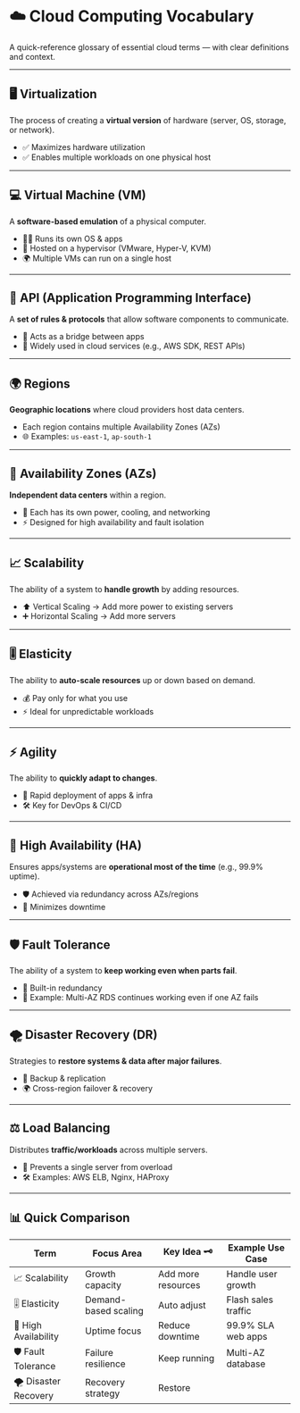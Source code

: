 # ☁️ Cloud Computing Vocabulary

A quick-reference glossary of essential cloud terms — with clear definitions and context.

---

## 🖥️ Virtualization
The process of creating a **virtual version** of hardware (server, OS, storage, or network).

- ✅ Maximizes hardware utilization  
- ✅ Enables multiple workloads on one physical host

---

## 💻 Virtual Machine (VM)
A **software-based emulation** of a physical computer.

- 🧑‍💻 Runs its own OS & apps  
- 🔄 Hosted on a hypervisor (VMware, Hyper-V, KVM)  
- 🌍 Multiple VMs can run on a single host

---

## 🔌 API (Application Programming Interface)
A **set of rules & protocols** that allow software components to communicate.

- 🔄 Acts as a bridge between apps  
- 📡 Widely used in cloud services (e.g., AWS SDK, REST APIs)

---

## 🌍 Regions
**Geographic locations** where cloud providers host data centers.

- Each region contains multiple Availability Zones (AZs)  
- 🌐 Examples: `us-east-1`, `ap-south-1`

---

## 🏢 Availability Zones (AZs)
**Independent data centers** within a region.

- 🔄 Each has its own power, cooling, and networking  
- ⚡ Designed for high availability and fault isolation

---

## 📈 Scalability
The ability of a system to **handle growth** by adding resources.

- ⬆️ Vertical Scaling → Add more power to existing servers  
- ➕ Horizontal Scaling → Add more servers

---

## 🎚️ Elasticity
The ability to **auto-scale resources** up or down based on demand.

- 💰 Pay only for what you use  
- ⚡ Ideal for unpredictable workloads

---

## ⚡ Agility
The ability to **quickly adapt to changes**.

- 🚀 Rapid deployment of apps & infra  
- 🛠️ Key for DevOps & CI/CD

---

## 🔄 High Availability (HA)
Ensures apps/systems are **operational most of the time** (e.g., 99.9% uptime).

- 🛡️ Achieved via redundancy across AZs/regions  
- 🚫 Minimizes downtime

---

## 🛡️ Fault Tolerance
The ability of a system to **keep working even when parts fail**.

- 🧱 Built-in redundancy  
- 📌 Example: Multi-AZ RDS continues working even if one AZ fails

---

## 🌪️ Disaster Recovery (DR)
Strategies to **restore systems & data after major failures**.

- 📀 Backup & replication  
- 🌍 Cross-region failover & recovery

---

## ⚖️ Load Balancing
Distributes **traffic/workloads** across multiple servers.

- 🚦 Prevents a single server from overload  
- 🛠️ Examples: AWS ELB, Nginx, HAProxy

---

## 📊 Quick Comparison

| Term               | Focus Area          | Key Idea 🗝️           | Example Use Case        |
|--------------------|-------------------|---------------------|------------------------|
| 📈 Scalability     | Growth capacity     | Add more resources    | Handle user growth      |
| 🎚️ Elasticity     | Demand-based scaling| Auto adjust           | Flash sales traffic     |
| 🔄 High Availability | Uptime focus      | Reduce downtime       | 99.9% SLA web apps      |
| 🛡️ Fault Tolerance | Failure resilience  | Keep running          | Multi-AZ database       |
| 🌪️ Disaster Recovery | Recovery strategy | Restore

